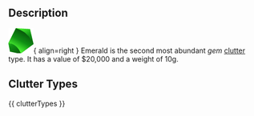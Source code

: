 ## Description
![](../static/clutter/clutter-emerald.png "Emerald Icon"){ align=right }
Emerald is the second most abundant *gem* [clutter](/clutter "All Clutter Types") type. It has a value of $20,000 and a weight of 10g.

## Clutter Types
{{ clutterTypes }}